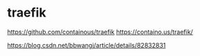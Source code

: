 # traefik
https://github.com/containous/traefik
https://containo.us/traefik/


https://blog.csdn.net/bbwangj/article/details/82832831